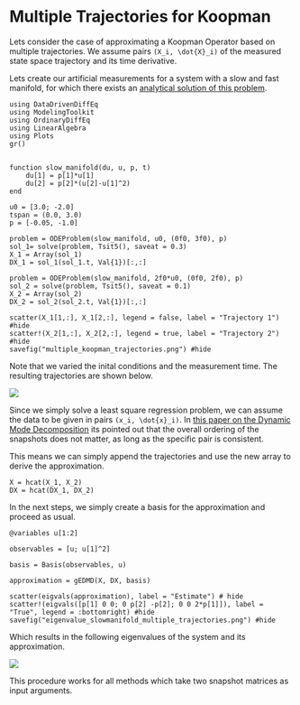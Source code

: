 # Multiple Trajectories for Koopman

Lets consider the case of approximating a Koopman Operator based on multiple trajectories. We assume pairs ``(X_i, \dot{X}_i)`` of the measured state space trajectory and its time derivative.

Lets create our artificial measurements for a system with a slow and fast manifold, for which there exists an [analytical solution of this problem](https://arxiv.org/abs/1510.03007).


```@example multiple_koopman
using DataDrivenDiffEq
using ModelingToolkit
using OrdinaryDiffEq
using LinearAlgebra
using Plots
gr()


function slow_manifold(du, u, p, t)
    du[1] = p[1]*u[1]
    du[2] = p[2]*(u[2]-u[1]^2)
end
  
u0 = [3.0; -2.0]
tspan = (0.0, 3.0)
p = [-0.05, -1.0]

problem = ODEProblem(slow_manifold, u0, (0f0, 3f0), p)
sol_1= solve(problem, Tsit5(), saveat = 0.3)
X_1 = Array(sol_1)
DX_1 = sol_1(sol_1.t, Val{1})[:,:]

problem = ODEProblem(slow_manifold, 2f0*u0, (0f0, 2f0), p)
sol_2 = solve(problem, Tsit5(), saveat = 0.1)
X_2 = Array(sol_2)
DX_2 = sol_2(sol_2.t, Val{1})[:,:]

scatter(X_1[1,:], X_1[2,:], legend = false, label = "Trajectory 1") #hide
scatter!(X_2[1,:], X_2[2,:], legend = true, label = "Trajectory 2") #hide
savefig("multiple_koopman_trajectories.png") #hide
```

Note that we varied the inital conditions and the measurement time. The resulting trajectories are shown below.

![](multiple_koopman_trajectories.png)

Since we simply solve a least square regression problem, we can assume the data to be given in pairs ``(x_i, \dot{x}_i)``. In [this paper on the Dynamic Mode Decomposition](https://arxiv.org/pdf/1312.0041.pdf) its pointed out that the overall ordering of the snapshots does not matter, as long as the specific pair is consistent. 

This means we can simply append the trajectories and use the new array to derive the approximation.

```@example multiple_koopman
X = hcat(X_1, X_2)
DX = hcat(DX_1, DX_2)
```

In the next steps, we simply create a basis for the approximation and proceed as usual.

```@example multiple_koopman
@variables u[1:2]

observables = [u; u[1]^2]

basis = Basis(observables, u)

approximation = gEDMD(X, DX, basis)

scatter(eigvals(approximation), label = "Estimate") # hide
scatter!(eigvals([p[1] 0 0; 0 p[2] -p[2]; 0 0 2*p[1]]), label = "True", legend = :bottomright) #hide
savefig("eigenvalue_slowmanifold_multiple_trajectories.png") #hide
```

Which results in the following eigenvalues of the system and its approximation.

![](eigenvalue_slowmanifold_multiple_trajectories.png)

This procedure works for all methods which take two snapshot matrices as input arguments. 